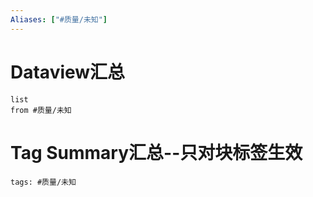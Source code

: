 ```yaml
---
Aliases: ["#质量/未知"]
---
```

# Dataview汇总

```dataview
list
from #质量/未知
```

# Tag Summary汇总--只对块标签生效

```add-summary
tags: #质量/未知
```

